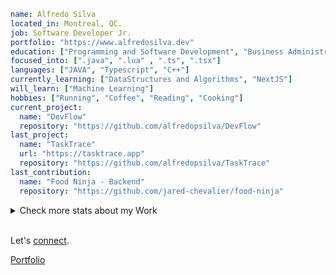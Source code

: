 ```yaml
name: Alfredo Silva
located_in: Montreal, QC. 
job: Software Developer Jr.
portfolio: "https://www.alfredosilva.dev"
education: ["Programming and Software Development", "Business Administration, MBA"]
focused_into: [".java", ".lua" , ".ts", ".tsx"]
languages: ["JAVA", "Typescript", "C++"]
currently_learning: ["DataStructures and Algorithms", "NextJS"]
will_learn: ["Machine Learning"]
hobbies: ["Running", "Coffee", "Reading", "Cooking"]
current_project: 
  name: "DevFlow"
  repository: "https://github.com/alfredopsilva/DevFlow"
last_project:  
  name: "TaskTrace"
  url: "https://tasktrace.app"
  repository: "https://github.com/alfredopsilva/TaskTrace"
last_contribution: 
  name: "Food Ninja - Backend" 
  repository: "https://github.com/jared-chevalier/food-ninja"
```
<!-- ![](https://komarev.com/ghpvc/?username=alfredopsilva&color=blue) -->
<details>
  <summary>Check more stats about my Work</b></summary>
  <h3>Profile</h3>
  <img src="https://github-readme-streak-stats.herokuapp.com/?user=alfredopsilva&theme=graywhite&hide_border=true">
  <h3>Stack</h3>
  <p align="center">
    <img src="https://img.shields.io/badge/java-%23ED8B00.svg?style=for-the-badge&logo=openjdk&logoColor=white">
    <img src="https://img.shields.io/badge/.NET-5C2D91?style=for-the-badge&logo=.net&logoColor=white">
    <img src="https://img.shields.io/badge/C%23-239120?style=for-the-badge&logo=c-sharp&logoColor=white">
    <img src="https://img.shields.io/badge/C%2B%2B-00599C?style=for-the-badge&logo=c%2B%2B&logoColor=white">
    <img src="https://img.shields.io/badge/JavaScript-F7DF1E?style=for-the-badge&logo=javascript&logoColor=black">
    <img src="https://img.shields.io/badge/React-20232A?style=for-the-badge&logo=react&logoColor=61DAFB">
    <img src="https://img.shields.io/badge/Angular-DD0031?style=for-the-badge&logo=angular&logoColor=whit">
    <img src="https://img.shields.io/badge/Tailwind_CSS-38B2AC?style=for-the-badge&logo=tailwind-css&logoColor=white">
    <img src="https://img.shields.io/badge/Spring-6DB33F?style=for-the-badge&logo=spring&logoColor=white">
    <img src="https://img.shields.io/badge/MySQL-00000F?style=for-the-badge&logo=mysql&logoColor=white">
    <img src="https://img.shields.io/badge/MongoDB-4EA94B?style=for-the-badge&logo=mongodb&logoColor=white">
    <img src="https://img.shields.io/badge/Amazon_AWS-232F3E?style=for-the-badge&logo=amazon-aws&logoColor=white">
    <img src="https://img.shields.io/badge/docker-%230db7ed.svg?style=for-the-badge&logo=docker&logoColor=white">
    <img src="https://img.shields.io/badge/Next-black?style=for-the-badge&logo=next.js&logoColor=white">
  </p>
  <br>

  <h3>Languages</h3>
  <a href="https://wakatime.com"><img src="https://wakatime.com/share/@1251d524-fbcb-48a9-8e76-1d1c99c3d736/306e115c-e99e-4507-a9ff-45e4ee952419.png" /></a>
</details>
<br/>



Let's [connect](https://www.linkedin.com/in/alfredopsilva/).

[Portfolio](https://www.alfredosilva.dev)
